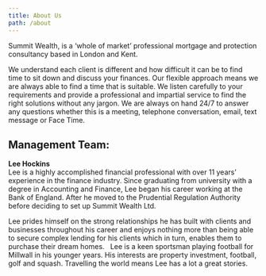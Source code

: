 ```yaml
---
title: About Us
path: /about
---
```


Summit Wealth, is a ‘whole of market’ professional mortgage and protection consultancy based in London and Kent.

We understand each client is different and how difficult it can be to find time to sit down and discuss your finances.
Our flexible approach means we are always able to find a time that is suitable. We listen carefully to your
requirements and provide a professional and impartial service to find the right solutions without any jargon.
We are always on hand 24/7 to answer any questions whether this is a meeting, telephone conversation, email,
text message or Face Time.

## Management Team:

**Lee Hockins**  
Lee is a highly accomplished financial professional with over 11 years’ experience in the finance industry.
Since graduating from university with a degree in Accounting and Finance, Lee began his career working at the
Bank of England. After he moved to the Prudential Regulation Authority before deciding to set up Summit Wealth Ltd.

Lee prides himself on the strong relationships he has built with clients and businesses throughout his career and
enjoys nothing more than being able to secure complex lending for his clients which in turn, enables them to
purchase their dream homes.   Lee is a keen sportsman playing football for Millwall in his younger years. His
interests are property investment, football, golf and squash. Travelling the world means Lee has a lot a great
stories.
